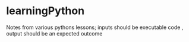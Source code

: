 # learningPython
Notes from various pythons lessons; inputs should be executable code , output should be an expected outcome
